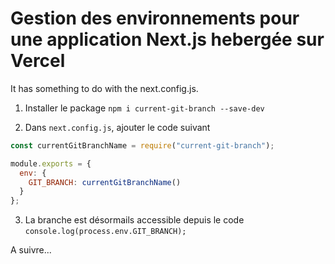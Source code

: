 # Gestion des environnements pour une application Next.js hebergée sur Vercel

It has something to do with the next.config.js.

1. Installer le package
`npm i current-git-branch --save-dev`

2. Dans `next.config.js`, ajouter le code suivant 
```Javascript
const currentGitBranchName = require("current-git-branch");

module.exports = {
  env: {
    GIT_BRANCH: currentGitBranchName()
  }
};
```

3. La branche est désormails accessible depuis le code
`console.log(process.env.GIT_BRANCH);`

A suivre...